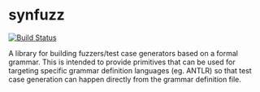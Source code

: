 # synfuzz

[![Build Status](https://travis-ci.org/jrozner/synfuzz.svg?branch=master)](https://travis-ci.org/jrozner/synfuzz)

A library for building fuzzers/test case generators based on a formal grammar. This is intended to provide primitives that can be used for targeting specific grammar definition languages (eg. ANTLR) so that test case generation can happen directly from the grammar definition file.